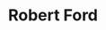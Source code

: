 ---
title: "Robert Ford"
role: "Pesquisador Convidado"
superuser: false
highlight_name: false

organizations:
  - name: Universidade de Exemplo
    url: "https://example.edu"

bio: "Robert Ford é pesquisador em aprendizado de máquina e modelagem estatística."

---